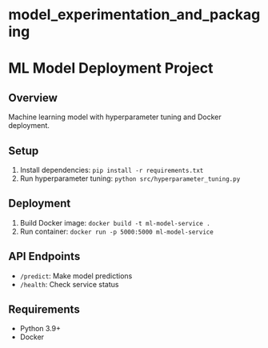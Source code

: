 # model_experimentation_and_packaging

# ML Model Deployment Project

## Overview
Machine learning model with hyperparameter tuning and Docker deployment.

## Setup
1. Install dependencies: `pip install -r requirements.txt`
2. Run hyperparameter tuning: `python src/hyperparameter_tuning.py`

## Deployment
1. Build Docker image: `docker build -t ml-model-service .`
2. Run container: `docker run -p 5000:5000 ml-model-service`

## API Endpoints
- `/predict`: Make model predictions
- `/health`: Check service status

## Requirements
- Python 3.9+
- Docker